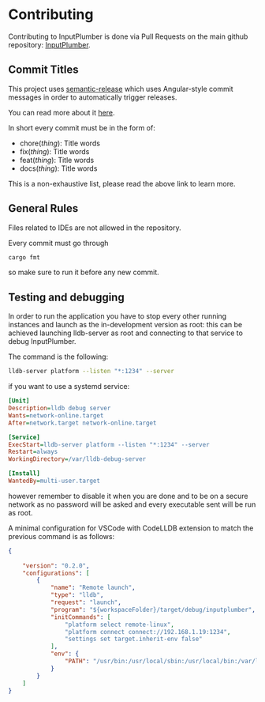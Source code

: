 # Contributing

Contributing to InputPlumber is done via Pull Requests on the main github repository: [InputPlumber](https://github.com/shadowblip/InputPlumber).

## Commit Titles

This project uses [semantic-release](https://github.com/semantic-release/semantic-release) which uses Angular-style commit messages in order to automatically trigger releases.

You can read more about it [here](https://github.com/angular/angular/blob/main/CONTRIBUTING.md#-commit-message-format).

In short every commit must be in the form of:

- chore(*thing*): Title words
- fix(*thing*): Title words
- feat(*thing*): Title words
- docs(*thing*): Title words

This is a non-exhaustive list, please read the above link to learn more.

## General Rules

Files related to IDEs are not allowed in the repository.

Every commit must go through

```sh
cargo fmt
```

so make sure to run it before any new commit.

## Testing and debugging

In order to run the application you have to stop every other running instances and launch as the in-development version as root:
this can be achieved launching lldb-server as root and connecting to that service to debug InputPlumber.

The command is the following:

```sh
lldb-server platform --listen "*:1234" --server
```

if you want to use a systemd service:

```ini
[Unit]
Description=lldb debug server
Wants=network-online.target
After=network.target network-online.target

[Service]
ExecStart=lldb-server platform --listen "*:1234" --server
Restart=always
WorkingDirectory=/var/lldb-debug-server

[Install]
WantedBy=multi-user.target
```

however remember to disable it when you are done and to be on a secure network as no password will be asked and every executable sent
will be run as root.

A minimal configuration for VSCode with CodeLLDB extension to match the previous command is as follows:

```json
{
    
    "version": "0.2.0",
    "configurations": [
        {
            "name": "Remote launch",
            "type": "lldb",
            "request": "launch",
            "program": "${workspaceFolder}/target/debug/inputplumber",
            "initCommands": [
                "platform select remote-linux",
                "platform connect connect://192.168.1.19:1234",
                "settings set target.inherit-env false"
            ],
            "env": {
                "PATH": "/usr/bin:/usr/local/sbin:/usr/local/bin:/var/lib/flatpak/exports/bin:/usr/lib/rustup/bin"
            }
        }
    ]
}
```
